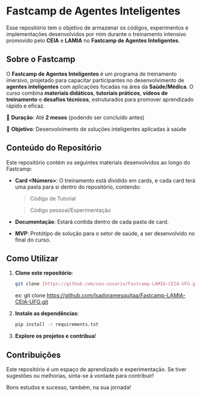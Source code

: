 # Fastcamp de Agentes Inteligentes 

Esse repositório tem o objetivo de armazenar os códigos, experimentos e implementações desenvolvidos por mim durante o treinamento intensivo promovido pelo **CEIA** e **LAMIA** no **Fastcamp de Agentes Inteligentes**.

## Sobre o Fastcamp

O **Fastcamp de Agentes Inteligentes** é um programa de treinamento imersivo, projetado para capacitar participantes no desenvolvimento de **agentes inteligentes** com aplicações focadas na área da **Saúde/Médica**. O curso combina **materiais didáticos**, **tutoriais práticos**, **vídeos de treinamento** e **desafios técnicos**, estruturados para promover aprendizado rápido e eficaz.

📅 **Duração**: Até **2 meses** (podendo ser concluído antes)

🎯 **Objetivo**: Desenvolvimento de soluções inteligentes aplicadas à saúde

## Conteúdo do Repositório

Este repositório contém os seguintes materiais desenvolvidos ao longo do Fastcamp:
- **Card <Número>**: O treinamento está dividido em cards, e cada card terá uma pasta para si dentro do repositório, contendo:
  
     > Código de Tutorial
     
     > Código pessoal/Experimentação
     
- **Documentação**: Estará contida dentro de cada pasta de card.
- **MVP**: Protótipo de solução para o setor de saúde, a ser desenvolvido no final do curso.

## Como Utilizar

1. **Clone este repositório**:
   ```bash
   git clone [https://github.com/seu-usuario/Fastcamp-LAMIA-CEIA-UFG.git] 
   ```
   ex: git clone https://github.com/Isadoramesquitaa/Fastcamp-LAMIA-CEIA-UFG.git
   
3. **Instale as dependências**:
   ```bash
   pip install -r requirements.txt
   ```
4. **Explore os projetos e contribua**!

## Contribuições

Este repositório é um espaço de aprendizado e experimentação. Se tiver sugestões ou melhorias, sinta-se à vontade para contribuir!

Bons estudos e sucesso, também, na sua jornada! 
